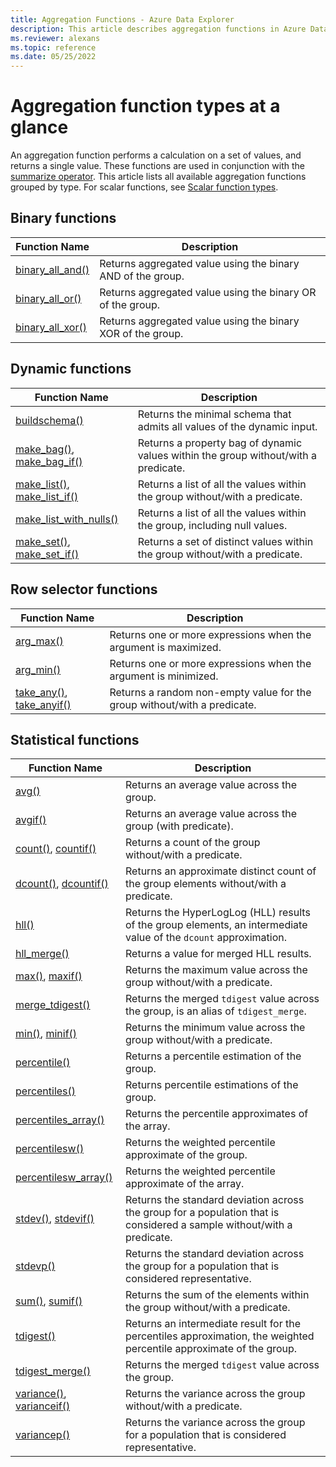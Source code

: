 ```yaml
---
title: Aggregation Functions - Azure Data Explorer 
description: This article describes aggregation functions in Azure Data Explorer.
ms.reviewer: alexans
ms.topic: reference
ms.date: 05/25/2022
---
```


# Aggregation function types at a glance

An aggregation function performs a calculation on a set of values, and returns a single value. These functions are used in conjunction with the [summarize operator](summarizeoperator.md). This article lists all available aggregation functions grouped by type. For scalar functions, see [Scalar function types](scalarfunctions.md).

## Binary functions

| Function Name | Description |
|--|--|
| [binary_all_and()](binary-all-and-aggfunction.md) | Returns aggregated value using the binary AND of the group. |
| [binary_all_or()](binary-all-or-aggfunction.md) | Returns aggregated value using the binary OR of the group. |
| [binary_all_xor()](binary-all-xor-aggfunction.md) | Returns aggregated value using the binary XOR of the group. |

## Dynamic functions

| Function Name | Description |
|--|--|
| [buildschema()](buildschema-aggfunction.md) | Returns the minimal schema that admits all values of the dynamic input. |
| [make_bag()](make-bag-aggfunction.md), [make_bag_if()](make-bag-if-aggfunction.md) | Returns a property bag of dynamic values within the group without/with a predicate. |
| [make_list()](makelist-aggfunction.md), [make_list_if()](makelistif-aggfunction.md) | Returns a list of all the values within the group without/with a predicate. |
| [make_list_with_nulls()](make-list-with-nulls-aggfunction.md) | Returns a list of all the values within the group, including null values. |
| [make_set()](makeset-aggfunction.md), [make_set_if()](makesetif-aggfunction.md) | Returns a set of distinct values within the group without/with a predicate. |

## Row selector functions

| Function Name | Description |
|--|--|
| [arg_max()](arg-max-aggfunction.md) | Returns one or more expressions when the argument is maximized. |
| [arg_min()](arg-min-aggfunction.md) | Returns one or more expressions when the argument is minimized. |
| [take_any()](take-any-aggfunction.md), [take_anyif()](take-anyif-aggfunction.md) | Returns a random non-empty value for the group without/with a predicate. |

## Statistical functions

| Function Name | Description |
|--|--|
| [avg()](avg-aggfunction.md) | Returns an average value across the group. |
| [avgif()](avgif-aggfunction.md) | Returns an average value across the group (with predicate). |
| [count()](count-aggfunction.md), [countif()](countif-aggfunction.md) | Returns a count of the group without/with a predicate. |
| [dcount()](dcount-aggfunction.md), [dcountif()](dcountif-aggfunction.md) | Returns an approximate distinct count of the group elements without/with a predicate. |
| [hll()](hll-aggfunction.md) | Returns the HyperLogLog (HLL) results of the group elements, an intermediate value of the `dcount` approximation. |
| [hll_merge()](hll-merge-aggfunction.md) | Returns a value for merged HLL results. |
| [max()](max-aggfunction.md), [maxif()](maxif-aggfunction.md) | Returns the maximum value across the group without/with a predicate. |
| [merge_tdigest()](tdigest-merge-aggfunction.md) | Returns the merged `tdigest` value across the group, is an alias of `tdigest_merge`. |
| [min()](min-aggfunction.md), [minif()](minif-aggfunction.md) | Returns the minimum value across the group without/with a predicate. |
| [percentile()](percentiles-aggfunction.md) | Returns a percentile estimation of the group. |
| [percentiles()](percentiles-aggfunction.md) | Returns percentile estimations of the group. |
| [percentiles_array()](percentiles-aggfunction.md) | Returns the percentile approximates of the array. |
| [percentilesw()](percentiles-aggfunction.md) | Returns the weighted percentile approximate of the group. |
| [percentilesw_array()](percentiles-aggfunction.md) | Returns the weighted percentile approximate of the array. |
| [stdev()](stdev-aggfunction.md), [stdevif()](stdevif-aggfunction.md) | Returns the standard deviation across the group for a population that is considered a sample without/with a predicate. |
| [stdevp()](stdevp-aggfunction.md) | Returns the standard deviation across the group for a population that is considered representative. |
| [sum()](sum-aggfunction.md), [sumif()](sumif-aggfunction.md) | Returns the sum of the elements within the group without/with a predicate. |
| [tdigest()](tdigest-aggfunction.md) | Returns an intermediate result for the percentiles approximation, the weighted percentile approximate of the group. |
| [tdigest_merge()](tdigest-merge-aggfunction.md) | Returns the merged `tdigest` value across the group. |
| [variance()](variance-aggfunction.md), [varianceif()](varianceif-aggfunction.md) | Returns the variance across the group without/with a predicate. |
| [variancep()](variancep-aggfunction.md) | Returns the variance across the group for a population that is considered representative. |
